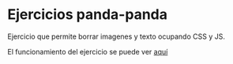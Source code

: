 # Ejercicios panda-panda

Ejercicio que permite borrar imagenes y texto ocupando CSS y JS.

El funcionamiento del ejercicio se puede ver [aquí](http://www.sagicary.github.io/panda-panda)
